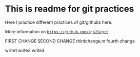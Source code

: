 # This is readme for git practices

Here I practice different practices of git/githubs here.

More information on [`https://github.com/kjs29/git`](https://github.com/kjs29/git)


FIRST CHANGE
SECOND CHANGE
thirdchange,m fourth change


write1
write2
write3